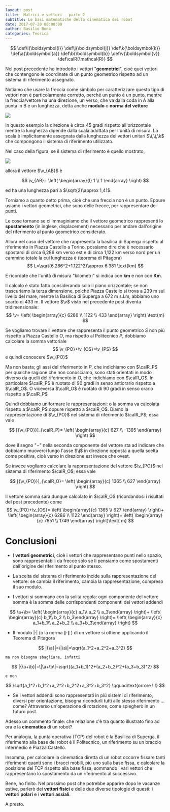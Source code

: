 ```yaml
---
layout: post
title:  Matrici e vettori - parte 2
subtitle: Le basi matematiche della cinematica dei robot
date: 2017-07-20 00:00:00
author: Basilio Bona
categories: Teorica
---
```

$$
\def\i{\boldsymbol{i}}
\def\j{\boldsymbol{j}}
\def\k{\boldsymbol{k}}
\def\a{\boldsymbol{a}}
\def\b{\boldsymbol{b}}
\def\v{\boldsymbol{v}}
\def\calR{\mathcal{R}}
$$

Nel post precedente ho introdotto i vettori "**geometrici**", cioè quei vettori che contengono le coordinate di un punto geometrico rispetto ad un sistema di riferimento assegnato. 

Notiamo che usare la freccia come simbolo per caratterizzare questo tipo di vettori non è particolarmente corretto, perché un punto è un punto, mentre la freccia/vettore ha una direzione, un verso, che va dalla coda in A  alla punta in B e un lunghezza, detta anche **modulo** o **norma del vettore**

![](http://i.imgur.com/p82KHaj.png) 

In questo esempio la direzione è circa 45 gradi rispetto all'orizzontale mentre la lunghezza dipende dalla scala adottata per l'unità di misura. La scala è implicitamente assegnata dalla lunghezza dei vettori unitari $\i,\j,\k$ che compongono il sistema di riferimento utilizzato. 

Nel caso della figura, se il sistema di riferimento è quello mostrato,

![](http://i.imgur.com/EGfEXyr.png)

allora il vettore $\v_{AB}$  è 

$$
\v_{AB}= \left( \begin{array}{l} 1 \\ 1 \end{array}  \right)
$$

ed ha una lunghezza pari a $\sqrt{2}\approx 1,41$.

Torniamo a quanto detto prima, cioè che una freccia non è un punto. Eppure usiamo i vettori geometrici, che sono delle frecce, per rappresentare dei punti.

Le cose tornano se ci immaginiamo che il vettore geometrico rappresenti lo **spostamento** (in inglese, displacement) necessario per andare dall'origine del riferimento al punto geometrico considerato.

Allora nel caso del vettore che rappresenta la basilica di Superga rispetto al riferimento in Piazza Castello a Torino, possiamo dire che è necessario spostarsi di circa 6,286 km verso est e di circa 1,122 km verso nord per un cammino totale la cui lunghezza è (teorema di Pitagora)
$$
L=\sqrt{6.286^2+1.122^2}\approx 6.381 \text{km}
$$

E ricordate che l'unità di misura "kilometri" si indica con **km** e non con **Km**.

Il calcolo è stato fatto considerando solo il piano orizzontale; se non trascuriamo la terza dimensione, poiché Piazza Castello si trova a 239 m sul livello del mare, mentre la Basilica di Superga a 672 m s.l.m, abbiamo uno scarto di 433 m. Il vettore $\v$ visto nel precedente post diventa tridimensionale:
$$
\v= \left( \begin{array}{c} 6286 \\ 1122 \\ 433 \end{array}  \right) \text{m}
$$

Se vogliamo trovare il vettore che rappresenta il punto geometrico $S$ non più rispetto a Piazza Castello $O$, ma rispetto al Politecnico $P$, dobbiamo calcolare la somma vettoriale
$$
\v_{PO}+\v_{OS}=\v_{PS}
$$
e quindi conoscere $\v_{PO}$

Ma non basta; gli assi del riferimento in $P$, che indichiamo con $\calR_P$ per qualche ragione che non conosciamo, sono stati orientati in modo diverso da quelli del riferimento in $O$, che indichiamo con $\calR_O$. In particolare $\calR_P$ è ruotato di 90 gradi in senso antiorario rispetto a  $\calR_O$. O viceversa $\calR_O$ è ruotato di 90 gradi in senso orario rispetto a  $\calR_P$

Quindi dobbiamo uniformare le rappresentazioni: o la somma va calcolata rispetto a $\calR_P$ oppure rispetto a $\calR_O$. Diamo la rappresentazione di $\v_{PO}$ nel sistema di riferimento $\calR_P$; essa vale

$$
[{\v_{PO}}]_{\calR_P}= \left( \begin{array}{c} 627 \\ -1365 \end{array}  \right)
$$

dove il segno "$-$" nella seconda componente del vettore sta ad indicare che dobbiamo muoverci  lungo l'asse $\j$ in direzione opposta a quella scelta come positiva, cioè verso in direzione est invece che ovest.

Se invece vogliamo calcolare la rappresentazione del vettore $\v_{PO}$ nel sistema di riferimento $\calR_O$; essa vale

$$
[{\v_{PO}}]_{\calR_O}= \left( \begin{array}{c} 1365 \\ 627 \end{array}  \right)
$$

Il vettore somma sarà dunque calcolato in $\calR_O$ (ricordandosi i risultati del post precedente) come
$$
\v_{PO}+\v_{OS}= \left( \begin{array}{c} 1365 \\ 627 \end{array}  \right)+
 \left( \begin{array}{c} 6286 \\ 1122 \end{array}  \right)=
  \left( \begin{array}{c} 7651 \\ 1749 \end{array}  \right)\text{ m}
$$

# Conclusioni

 - I **vettori geometrici**, cioè i vettori che rappresentano punti nello spazio, sono rappresentabili da frecce solo se li pensiamo come spostamenti dall'origine del riferimento al punto stesso.

 - La scelta del sistema di riferimento incide sulla rappresentazione del vettore: se cambia il riferimento, cambia la rappresentazione, compreso il suo modulo.
 
 - I vettori si sommano con la solita regola: ogni componente del vettore somma è la somma delle corrispondenti componenti dei vettori addendi
 
 $$
\a+\b=
\left( \begin{array}{c} a_1\\ a_2 \\ a_3\end{array}  \right)+
\left( \begin{array}{c} b_1\\ b_2 \\ b_3\end{array}  \right)=
\left( \begin{array}{c} a_1+b_1\\ a_2+b_2 \\ a_3+b_3\end{array}  \right)
 $$

 -  Il modulo $|\cdot|$ (o la norma $\|\cdot\|$ ) di un vettore si ottiene applicando il Teorema di Pitagora
 
 $$
 |{\a}|=\|\a\|=\sqrt{a_1^2+a_2^2+a_3^2}
 $$

	ma non bisogna sbagliare, infatti

 $$
 |{\a+\b}|=\|\a+\b\|=\sqrt{(a_1+b_1)^2+(a_2+b_2)^2+(a_3+b_3)^2}
 $$

	e non

$$
\sqrt{a_1^2+b_1^2+a_2^2+b_2^2+a_3^2+b_3^2} \qquad\text{orrore !!!}
$$

 - Se i vettori addendi sono rappresentati in più sistemi di riferimento, diversi per orientazione, bisogna ricondurli tutti allo stesso riferimento ... come? Attraverso un'operazione di rotazione, come spiegherò in un futuro post.

Adesso un commento finale: che relazione c'è tra quanto illustrato fino ad ora e la **cinematica** di un robot?

Per analogia, la punta operativa (TCP) del robot è la Basilica di Superga, il riferimento alla base del robot è il Politecnico, un riferimento su un braccio intermedio è Piazza Castello.

Insomma, per calcolare la cinematica diretta di un robot occorre fissare tanti riferimenti quanti sono i bracci mobili, più uno sulla base fissa, e calcolare la posizione del TCP rispetto alla base fissa, sommando i vari vettori che rappresentano lo spostamento da un riferimento al successivo.

Bene, ho finito. Nel prossimo post che potrebbe apparire dopo le vacanze estive, parlerò dei **vettori fisici** e delle due diverse tipologie di questi: i **vettori polari** e i **vettori assiali**.

A presto.
